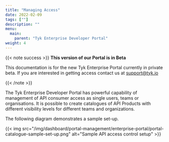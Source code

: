 ```yaml
---
title: "Managing Access"
date: 2022-02-09
tags: [""]
description: ""
menu:
  main:
    parent: "Tyk Enterprise Developer Portal"
weight: 4
---
```


{{< note success >}}
**This version of our Portal is in Beta**

This documentation is for the new Tyk Enterprise Portal currently in private beta. If you are interested in getting access contact us at [support@tyk.io](<mailto:support@tyk.io?subject=Tyk Enterprise Portal Beta>)

{{< /note >}}

The Tyk Enterprise Developer Portal has powerful capability of management of API consumer access as single users, teams or organisations. It is possible to create catalogues of API Products with different visibility levels for different teams and organizations.

The following diagram demonstrates a sample set-up.

{{< img src="/img/dashboard/portal-management/enterprise-portal/portal-catalogue-sample-set-up.png" alt="Sample API access control setup" >}}